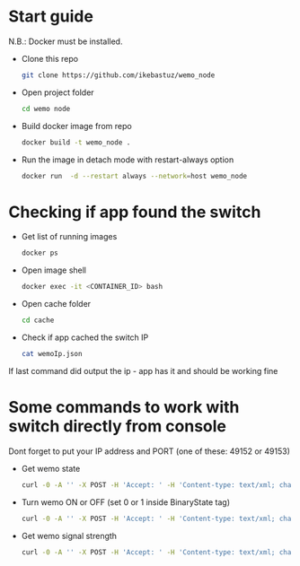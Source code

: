 # Start guide

N.B.: Docker must be installed.

  - Clone this repo 
    ```sh
    git clone https://github.com/ikebastuz/wemo_node
    ```
  - Open project folder
    ```sh
    cd wemo node
    ```
  - Build docker image from repo
    ```sh
    docker build -t wemo_node .
    ```
  - Run the image in detach mode with restart-always option
    ```sh
    docker run  -d --restart always --network=host wemo_node
    ```

# Checking if app found the switch
  - Get list of running images
    ```sh
    docker ps
    ```
  - Open image shell
    ```sh
    docker exec -it <CONTAINER_ID> bash
    ```
  - Open cache folder
    ```sh
    cd cache
    ```
  - Check if app cached the switch IP
    ```sh
    cat wemoIp.json
    ```
If last command did output the ip - app has it and should be working fine

# Some commands to work with switch directly from console
Dont forget to put your IP address and PORT (one of these: 49152 or 49153)
  - Get wemo state
    ```sh
    curl -0 -A '' -X POST -H 'Accept: ' -H 'Content-type: text/xml; charset="utf-8"' -H "SOAPACTION: \"urn:Belkin:service:basicevent:1#GetBinaryState\"" --data '<?xml version="1.0" encoding="utf-8"?><s:Envelope xmlns:s="http://schemas.xmlsoap.org/soap/envelope/" s:encodingStyle="http://schemas.xmlsoap.org/soap/encoding/"><s:Body><u:GetBinaryState xmlns:u="urn:Belkin:service:basicevent:1"><BinaryState>1</BinaryState></u:GetBinaryState></s:Body></s:Envelope>' -s http://<IP_ADDRESS>:<PORT>/upnp/control/basicevent1 | grep "<BinaryState"  | cut -d">" -f2 | cut -d "<" -f1 | sed 's/0/OFF/g' | sed 's/1/ON/g' 
    ```
  - Turn wemo ON or OFF (set 0 or 1 inside BinaryState tag)
    ```sh
    curl -0 -A '' -X POST -H 'Accept: ' -H 'Content-type: text/xml; charset="utf-8"' -H "SOAPACTION: \"urn:Belkin:service:basicevent:1#SetBinaryState\"" --data '<?xml version="1.0" encoding="utf-8"?><s:Envelope xmlns:s="http://schemas.xmlsoap.org/soap/envelope/" s:encodingStyle="http://schemas.xmlsoap.org/soap/encoding/"><s:Body><u:SetBinaryState xmlns:u="urn:Belkin:service:basicevent:1"><BinaryState>1</BinaryState></u:SetBinaryState></s:Body></s:Envelope>' -s http://<IP_ADDRESS>:<PORT>/upnp/control/basicevent1
    ```
  - Get wemo signal strength
    ```sh
    curl -0 -A '' -X POST -H 'Accept: ' -H 'Content-type: text/xml; charset="utf-8"' -H "SOAPACTION: \"urn:Belkin:service:basicevent:1#GetSignalStrength\"" --data '<?xml version="1.0" encoding="utf-8"?><s:Envelope xmlns:s="http://schemas.xmlsoap.org/soap/envelope/" s:encodingStyle="http://schemas.xmlsoap.org/soap/encoding/"><s:Body><u:GetSignalStrength xmlns:u="urn:Belkin:service:basicevent:1"><GetSignalStrength>0</GetSignalStrength></u:GetSignalStrength></s:Body></s:Envelope>' -s http://<IP_ADDRESS>:<PORT>/upnp/control/basicevent1 | grep "<SignalStrength"  | cut -d">" -f2 | cut -d "<" -f1
    ```

